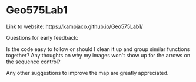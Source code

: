 # Geo575Lab1

Link to website: https://kampjaco.github.io/Geo575Lab1/

Questions for early feedback:

Is the code easy to follow or should I clean it up and group similar functions together?
Any thoughts on why my images won't show up for the arrows on the sequence control?

Any other suggestions to improve the map are greatly appreciated.
